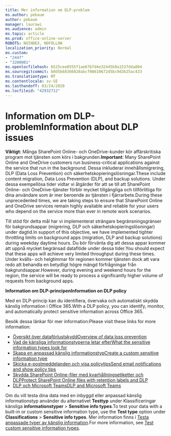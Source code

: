 ```yaml
---
title: Mer information om DLP-problem
ms.author: pebaum
author: pebaum
manager: laurawi
ms.audience: admin
ms.topic: article
ms.prod: office-online-server
ROBOTS: NOINDEX, NOFOLLOW
localization_priority: Normal
ms.custom:
- "2447"
- "3200001"
ms.openlocfilehash: 6525cee0555f1ae67b7d4e32445b9a1537d4a804
ms.sourcegitcommit: b0d5b68366028abcf08610672d5bc9d3b25ac433
ms.translationtype: MT
ms.contentlocale: sv-SE
ms.lasthandoff: 03/24/2020
ms.locfileid: "42932712"
---
```

# <a name="information-about-dlp-issues"></a><span data-ttu-id="bda85-102">Information om DLP-problem</span><span class="sxs-lookup"><span data-stu-id="bda85-102">Information about DLP issues</span></span>

<span data-ttu-id="bda85-103">**Viktigt:** Många SharePoint Online- och OneDrive-kunder kör affärskritiska program mot tjänsten som körs i bakgrunden.</span><span class="sxs-lookup"><span data-stu-id="bda85-103">**Important**: Many SharePoint Online and OneDrive customers run business-critical applications against the service that run in the background.</span></span> <span data-ttu-id="bda85-104">Dessa inkluderar innehållsmigrering, DLP (Data Loss Prevention) och säkerhetskopieringslösningar.</span><span class="sxs-lookup"><span data-stu-id="bda85-104">These include content migration, Data Loss Prevention (DLP), and backup solutions.</span></span> <span data-ttu-id="bda85-105">Under dessa exempellösa tider vidtar vi åtgärder för att se till att SharePoint Online- och OneDrive-tjänster förblir mycket tillgängliga och tillförlitliga för dina användare som är mer beroende av tjänsten i fjärrarbete.</span><span class="sxs-lookup"><span data-stu-id="bda85-105">During these unprecedented times, we are taking steps to ensure that SharePoint Online and OneDrive services remain highly available and reliable for your users who depend on the service more than ever in remote work scenarios.</span></span>

<span data-ttu-id="bda85-106">Till stöd för detta mål har vi implementerat strängare begränsningsgränser för bakgrundsappar (migrering, DLP och säkerhetskopieringslösningar) under dagtid.</span><span class="sxs-lookup"><span data-stu-id="bda85-106">In support of this objective, we have implemented tighter throttling limits on background apps (migration, DLP and backup solutions) during weekday daytime hours.</span></span> <span data-ttu-id="bda85-107">Du bör förvänta dig att dessa appar kommer att uppnå mycket begränsad dataflöde under dessa tider.</span><span class="sxs-lookup"><span data-stu-id="bda85-107">You should expect that these apps will achieve very limited throughput during these times.</span></span> <span data-ttu-id="bda85-108">Under kvälls- och helgtimmar för regionen kommer tjänsten dock att vara redo att behandla en betydligt högre mängd förfrågningar från bakgrundsappar.</span><span class="sxs-lookup"><span data-stu-id="bda85-108">However, during evening and weekend hours for the region, the service will be ready to process a significantly higher volume of requests from background apps.</span></span>

<span data-ttu-id="bda85-109">**Information om DLP-principen**</span><span class="sxs-lookup"><span data-stu-id="bda85-109">**Information on DLP policy**</span></span>

<span data-ttu-id="bda85-110">Med en DLP-princip kan du identifiera, övervaka och automatiskt skydda känslig information i Office 365.</span><span class="sxs-lookup"><span data-stu-id="bda85-110">With a DLP policy, you can identify, monitor, and automatically protect sensitive information across Office 365.</span></span>

<span data-ttu-id="bda85-111">Besök dessa länkar för mer information:</span><span class="sxs-lookup"><span data-stu-id="bda85-111">Please visit these links for more information:</span></span>

- [<span data-ttu-id="bda85-112">Översikt över dataförlustskydd</span><span class="sxs-lookup"><span data-stu-id="bda85-112">Overview of data loss prevention</span></span>](https://docs.microsoft.com/office365/securitycompliance/data-loss-prevention-policies)
- [<span data-ttu-id="bda85-113">Vad de känsliga informationstyperna letar efter</span><span class="sxs-lookup"><span data-stu-id="bda85-113">What the sensitive information types look for</span></span>](https://docs.microsoft.com/office365/securitycompliance/what-the-sensitive-information-types-look-for)
- [<span data-ttu-id="bda85-114">Skapa en anpassad känslig informationstyp</span><span class="sxs-lookup"><span data-stu-id="bda85-114">Create a custom sensitive information type</span></span>](https://docs.microsoft.com/office365/securitycompliance/create-a-custom-sensitive-information-type)
- [<span data-ttu-id="bda85-115">Skicka e-postmeddelanden och visa policytips</span><span class="sxs-lookup"><span data-stu-id="bda85-115">Send email notifications and show policy tips</span></span>](https://docs.microsoft.com/office365/securitycompliance/use-notifications-and-policy-tips)
- [<span data-ttu-id="bda85-116">Skydda SharePoint Online-filer med kvarhållningsetiketter och DLP</span><span class="sxs-lookup"><span data-stu-id="bda85-116">Protect SharePoint Online files with retention labels and DLP</span></span>](https://docs.microsoft.com/office365/securitycompliance/protect-sharepoint-online-files-with-office-365-labels-and-dlp)
- [<span data-ttu-id="bda85-117">DLP och Microsoft Teams</span><span class="sxs-lookup"><span data-stu-id="bda85-117">DLP and Microsoft Teams</span></span>](https://docs.microsoft.com/office365/securitycompliance/dlp-microsoft-teams)

<span data-ttu-id="bda85-118">Om du vill testa dina data med en inbyggd eller anpassad känslig informationstyp använder du alternativet **Testtyp** under Klassificeringar känsliga **informationstyper** > **Sensitive info types**.</span><span class="sxs-lookup"><span data-stu-id="bda85-118">To test your data with a built-in or custom sensitive information type, use the **Test type** option under **Classifications** > **Sensitive info types**.</span></span> <span data-ttu-id="bda85-119">Mer information finns i [Testa anpassade typer av känslig information](https://docs.microsoft.com/office365/securitycompliance/create-a-custom-sensitive-information-type#test-custom-sensitive-information-types-in-the-security--compliance-center).</span><span class="sxs-lookup"><span data-stu-id="bda85-119">For more information, see [Test custom sensitive information types](https://docs.microsoft.com/office365/securitycompliance/create-a-custom-sensitive-information-type#test-custom-sensitive-information-types-in-the-security--compliance-center).</span></span>